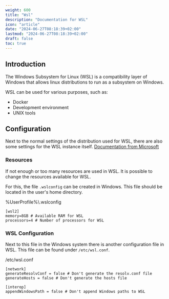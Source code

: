 ```yaml
---
weight: 600
title: "Wsl"
description: "Documentation for WSL"
icon: "article"
date: "2024-06-27T08:18:39+02:00"
lastmod: "2024-06-27T08:18:39+02:00"
draft: false
toc: true
---
```


## Introduction

The Windows Subsystem for Linux (WSL) is a compatibility layer of Windows that allows
linux distributions to run as a subsystem on Windows.

WSL can be used for various purposes, such as:

- Docker
- Development environment
- UNIX tools

## Configuration

Next to the normal settings of the distribution used for WSL,
there are also some settings for the WSL instance itself.
[Documentation from Microsoft](https://learn.microsoft.com/en-us/windows/wsl/wsl-config)

### Resources

If not enough or too many resources are used in WSL.
It is possible to change the resources available for WSL.

For this, the file `.wslconfig` can be created in Windows.
This file should be located in the user's home directory.

%UserProfile%\\.wslconfig

```plaintext
[wsl2]
memory=8GB # Available RAM for WSL
processors=4 # Number of processors for WSL
```

### WSL Configuration

Next to this file in the Windows system there is another configuration file in WSL.
This file can be found under `/etc/wsl.conf`.

/etc/wsl.conf

```plaintext
[network]
generateResolvConf = false # Don't generate the resolv.conf file
generateHosts = false # Don't generate the hosts file

[interop]
appendWindowsPath = false # Don't append Windows paths to WSL
```
